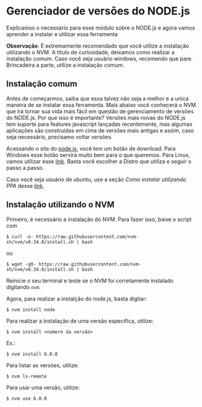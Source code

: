 # Gerenciador de versões do NODE.js

Explicamos o necessário para esse módulo sobre o NODE.js e agora vamos aprender a instalar e utilizar essa ferramenta

**Observação**: É extremamente recomendado que você utilize a instalação utilizando o NVM. A título de curiosidade, deixamos como realizar a instalação comum. Caso você seja usuário windows, recomendo que pare. Brincadeira a parte, utilize a instalação comum.

## Instalação comum

Antes de começarmos, saiba que essa talvez não seja a melhor e a unica maneira de se instalar essa ferramenta. Mais abaixo você conhecerá o NVM que irá tornar sua vida mais fácil em questão de gerenciamento de versões do NODE.js. Por que isso é importante? Versões mais novas do NODE.js tem suporte para features javascript lançadas recentemente, mas algumas aplicações são construídas em cima de versões mais antigas e assim, caso seja necessário, precisamo voltar versões.

Acessando o site do [node.js](https://nodejs.org/pt-br/), você tem um botão de download. Para Windows esse botão servirá muito bem para o que queremos. Para Linux, vamos utilizar esse [link](https://nodejs.org/pt-br/download/package-manager/). Basta você escolher a Distro que utiliza e seguir o passo a passo.

Caso você seja usuário de ubuntu, use a seção *Como instalar utilizando PPA* desse [link](https://www.digitalocean.com/community/tutorials/como-instalar-o-node-js-no-ubuntu-16-04-pt).

## Instalação utilizando o NVM

Primeiro, é necessário a instalação do NVM. Para fazer isso, baixe o script com

```shellscript
$ curl -o- https://raw.githubusercontent.com/nvm-sh/nvm/v0.34.0/install.sh | bash
```

ou 

```shellscript
$ wget -qO- https://raw.githubusercontent.com/nvm-sh/nvm/v0.34.0/install.sh | bash
```

Reinicie o seu terminal e teste se o NVM foi corretamente instalado digitando `nvm`.

Agora, para realizar a instalção do node.js, basta digitar:
```shellscript
$ nvm install node
```

Para realizar a instalação de uma versão específica, utilize:
```shellscript
$ nvm install <número da versão>
```

Ex.:
```shellscript
$ nvm install 6.0.0
```

Para listar as versões, utilize:
```shellscript
$ nvm ls-remote
```

Para usar uma versão, utilize:
```shellscript
$ nvm use 6.0.0
```
